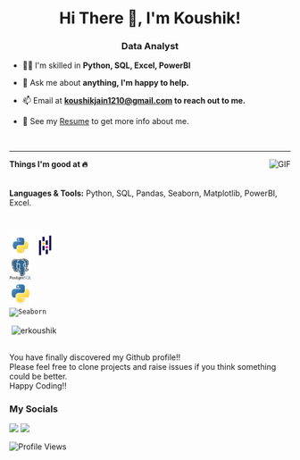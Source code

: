 <h1 align="center">Hi There 👋, I'm Koushik!</h1>
<h3 align="center"> Data Analyst</h3>

- 👨‍💻 I'm skilled in **Python, SQL, Excel, PowerBI**

- 💬 Ask me about **anything, I'm happy to help.**

- 📫 Email at **koushikjain1210@gmail.com to reach out to me.**

- 📄 See my [Resume](https://docs.google.com/document/d/1v_wEWXWLhKujgj732MyCzJrhXG-vqKJDlSVLvuMZQ/edit) to get more info about me.
<br/>
</em>

<hr>
<div>
<p>
<img align="right" alt="GIF" src="https://media.giphy.com/media/L8K62iTDkzGX6/giphy.gif" />

**Things I'm good at :fire:**
  <br/>
  <br/>
  <br/>
**Languages & Tools:** Python, SQL, Pandas, Seaborn, Matplotlib, PowerBI, Excel.
<br/>
  <br/>
  <br/>

<code><img height="40" src="https://raw.githubusercontent.com/github/explore/80688e429a7d4ef2fca1e82350fe8e3517d3494d/topics/python/python.png" title="python"></code>
<code><img height="40" src="https://raw.githubusercontent.com/devicons/devicon/2ae2a900d2f041da66e950e4d48052658d850630/icons/pandas/pandas-original.svg" title="pandas"> </code>
<code><img height="40" src="https://raw.githubusercontent.com/devicons/devicon/master/icons/postgresql/postgresql-original-wordmark.svg" title="postgresql" > </code>
<code><img height="40" src="https://raw.githubusercontent.com/devicons/devicon/master/icons/python/python-original.svg" title="Python" > </code>
<code><img height="40" src="https://seaborn.pydata.org/_images/logo-mark-lightbg.svg" title = "Seaborn" > </code>
</p>
</div>
<p>&nbsp;<img align="center" src="https://github-readme-stats.vercel.app/api?username=erkoushik&show_icons=true&locale=en&hide_border=true" alt="erkoushik" /></p>


<br/>
You have finally discovered my Github profile!!
<br/>
Please feel free to clone projects and raise issues if you think something could be better.
<br/>
Happy Coding!!



### My Socials

[<img target="_blank" src="https://img.icons8.com/bubbles/100/000000/linkedin.png">](https://www.linkedin.com/in/koushik-jainkj/) 
 [<img target="_blank" src="https://img.icons8.com/bubbles/100/000000/instagram-new.png">](https://www.instagram.com/kskshik/)


![Profile Views](https://komarev.com/ghpvc/?username=erkoushik&style=flat-square)
```python

```


